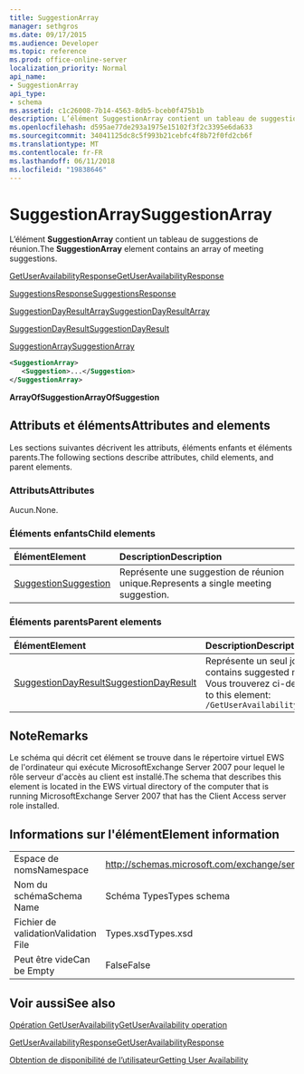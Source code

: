 ```yaml
---
title: SuggestionArray
manager: sethgros
ms.date: 09/17/2015
ms.audience: Developer
ms.topic: reference
ms.prod: office-online-server
localization_priority: Normal
api_name:
- SuggestionArray
api_type:
- schema
ms.assetid: c1c26008-7b14-4563-8db5-bceb0f475b1b
description: L’élément SuggestionArray contient un tableau de suggestions de réunion.
ms.openlocfilehash: d595ae77de293a1975e15102f3f2c3395e6da633
ms.sourcegitcommit: 34041125dc8c5f993b21cebfc4f8b72f0fd2cb6f
ms.translationtype: MT
ms.contentlocale: fr-FR
ms.lasthandoff: 06/11/2018
ms.locfileid: "19838646"
---
```

# <a name="suggestionarray"></a><span data-ttu-id="d4b6c-103">SuggestionArray</span><span class="sxs-lookup"><span data-stu-id="d4b6c-103">SuggestionArray</span></span>

<span data-ttu-id="d4b6c-104">L’élément **SuggestionArray** contient un tableau de suggestions de réunion.</span><span class="sxs-lookup"><span data-stu-id="d4b6c-104">The **SuggestionArray** element contains an array of meeting suggestions.</span></span> 
  
[<span data-ttu-id="d4b6c-105">GetUserAvailabilityResponse</span><span class="sxs-lookup"><span data-stu-id="d4b6c-105">GetUserAvailabilityResponse</span></span>](getuseravailabilityresponse.md)
  
[<span data-ttu-id="d4b6c-106">SuggestionsResponse</span><span class="sxs-lookup"><span data-stu-id="d4b6c-106">SuggestionsResponse</span></span>](suggestionsresponse.md)
  
[<span data-ttu-id="d4b6c-107">SuggestionDayResultArray</span><span class="sxs-lookup"><span data-stu-id="d4b6c-107">SuggestionDayResultArray</span></span>](suggestiondayresultarray.md)
  
[<span data-ttu-id="d4b6c-108">SuggestionDayResult</span><span class="sxs-lookup"><span data-stu-id="d4b6c-108">SuggestionDayResult</span></span>](suggestiondayresult.md)
  
[<span data-ttu-id="d4b6c-109">SuggestionArray</span><span class="sxs-lookup"><span data-stu-id="d4b6c-109">SuggestionArray</span></span>](suggestionarray.md)
  
```xml
<SuggestionArray>
   <Suggestion>...</Suggestion>
</SuggestionArray>
```

 <span data-ttu-id="d4b6c-110">**ArrayOfSuggestion**</span><span class="sxs-lookup"><span data-stu-id="d4b6c-110">**ArrayOfSuggestion**</span></span>
## <a name="attributes-and-elements"></a><span data-ttu-id="d4b6c-111">Attributs et éléments</span><span class="sxs-lookup"><span data-stu-id="d4b6c-111">Attributes and elements</span></span>

<span data-ttu-id="d4b6c-112">Les sections suivantes décrivent les attributs, éléments enfants et éléments parents.</span><span class="sxs-lookup"><span data-stu-id="d4b6c-112">The following sections describe attributes, child elements, and parent elements.</span></span>
  
### <a name="attributes"></a><span data-ttu-id="d4b6c-113">Attributs</span><span class="sxs-lookup"><span data-stu-id="d4b6c-113">Attributes</span></span>

<span data-ttu-id="d4b6c-114">Aucun.</span><span class="sxs-lookup"><span data-stu-id="d4b6c-114">None.</span></span>
  
### <a name="child-elements"></a><span data-ttu-id="d4b6c-115">Éléments enfants</span><span class="sxs-lookup"><span data-stu-id="d4b6c-115">Child elements</span></span>

|<span data-ttu-id="d4b6c-116">**Élément**</span><span class="sxs-lookup"><span data-stu-id="d4b6c-116">**Element**</span></span>|<span data-ttu-id="d4b6c-117">**Description**</span><span class="sxs-lookup"><span data-stu-id="d4b6c-117">**Description**</span></span>|
|:-----|:-----|
|[<span data-ttu-id="d4b6c-118">Suggestion</span><span class="sxs-lookup"><span data-stu-id="d4b6c-118">Suggestion</span></span>](suggestion.md) <br/> |<span data-ttu-id="d4b6c-119">Représente une suggestion de réunion unique.</span><span class="sxs-lookup"><span data-stu-id="d4b6c-119">Represents a single meeting suggestion.</span></span>  <br/> |
   
### <a name="parent-elements"></a><span data-ttu-id="d4b6c-120">Éléments parents</span><span class="sxs-lookup"><span data-stu-id="d4b6c-120">Parent elements</span></span>

|<span data-ttu-id="d4b6c-121">**Élément**</span><span class="sxs-lookup"><span data-stu-id="d4b6c-121">**Element**</span></span>|<span data-ttu-id="d4b6c-122">**Description**</span><span class="sxs-lookup"><span data-stu-id="d4b6c-122">**Description**</span></span>|
|:-----|:-----|
|[<span data-ttu-id="d4b6c-123">SuggestionDayResult</span><span class="sxs-lookup"><span data-stu-id="d4b6c-123">SuggestionDayResult</span></span>](suggestiondayresult.md) <br/> |<span data-ttu-id="d4b6c-124">Représente un seul jour qui contient les heures de réunion proposée.</span><span class="sxs-lookup"><span data-stu-id="d4b6c-124">Represents a single day that contains suggested meeting times.</span></span>  <br/> <span data-ttu-id="d4b6c-125">Vous trouverez ci-dessous l’expression XPath pour cet élément :</span><span class="sxs-lookup"><span data-stu-id="d4b6c-125">The following is the XPath expression to this element:</span></span>  <br/>  `/GetUserAvailabilityResponse/SuggestionsResponse/SuggestionDayResultArray/SuggestionDayResult[i]` <br/> |
   
## <a name="remarks"></a><span data-ttu-id="d4b6c-126">Note</span><span class="sxs-lookup"><span data-stu-id="d4b6c-126">Remarks</span></span>

<span data-ttu-id="d4b6c-127">Le schéma qui décrit cet élément se trouve dans le répertoire virtuel EWS de l'ordinateur qui exécute MicrosoftExchange Server 2007 pour lequel le rôle serveur d'accès au client est installé.</span><span class="sxs-lookup"><span data-stu-id="d4b6c-127">The schema that describes this element is located in the EWS virtual directory of the computer that is running MicrosoftExchange Server 2007 that has the Client Access server role installed.</span></span>
  
## <a name="element-information"></a><span data-ttu-id="d4b6c-128">Informations sur l'élément</span><span class="sxs-lookup"><span data-stu-id="d4b6c-128">Element information</span></span>

|||
|:-----|:-----|
|<span data-ttu-id="d4b6c-129">Espace de noms</span><span class="sxs-lookup"><span data-stu-id="d4b6c-129">Namespace</span></span>  <br/> |http://schemas.microsoft.com/exchange/services/2006/types  <br/> |
|<span data-ttu-id="d4b6c-130">Nom du schéma</span><span class="sxs-lookup"><span data-stu-id="d4b6c-130">Schema Name</span></span>  <br/> |<span data-ttu-id="d4b6c-131">Schéma Types</span><span class="sxs-lookup"><span data-stu-id="d4b6c-131">Types schema</span></span>  <br/> |
|<span data-ttu-id="d4b6c-132">Fichier de validation</span><span class="sxs-lookup"><span data-stu-id="d4b6c-132">Validation File</span></span>  <br/> |<span data-ttu-id="d4b6c-133">Types.xsd</span><span class="sxs-lookup"><span data-stu-id="d4b6c-133">Types.xsd</span></span>  <br/> |
|<span data-ttu-id="d4b6c-134">Peut être vide</span><span class="sxs-lookup"><span data-stu-id="d4b6c-134">Can be Empty</span></span>  <br/> |<span data-ttu-id="d4b6c-135">False</span><span class="sxs-lookup"><span data-stu-id="d4b6c-135">False</span></span>  <br/> |
   
## <a name="see-also"></a><span data-ttu-id="d4b6c-136">Voir aussi</span><span class="sxs-lookup"><span data-stu-id="d4b6c-136">See also</span></span>



[<span data-ttu-id="d4b6c-137">Opération GetUserAvailability</span><span class="sxs-lookup"><span data-stu-id="d4b6c-137">GetUserAvailability operation</span></span>](getuseravailability-operation.md)
  
[<span data-ttu-id="d4b6c-138">GetUserAvailabilityResponse</span><span class="sxs-lookup"><span data-stu-id="d4b6c-138">GetUserAvailabilityResponse</span></span>](getuseravailabilityresponse.md)


[<span data-ttu-id="d4b6c-139">Obtention de disponibilité de l’utilisateur</span><span class="sxs-lookup"><span data-stu-id="d4b6c-139">Getting User Availability</span></span>](http://msdn.microsoft.com/library/d4133fcb-9b0f-4e6b-aadf-a389da83516a%28Office.15%29.aspx)

